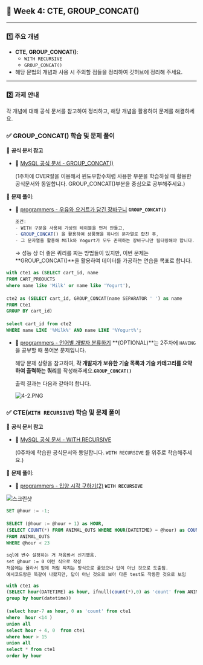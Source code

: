 ## **📌 Week 4: CTE, GROUP_CONCAT()**

---

### **1️⃣ 주요 개념**

- **CTE, GROUP_CONCAT()**:
    - `WITH RECURSIVE`
    - `GROUP_CONCAT()`
- 해당 문법의 개념과 사용 시 주의할 점들을 정리하여 깃허브에 정리해 주세요.

---

### **2️⃣ 과제 안내**

각 개념에 대해 공식 문서를 참고하여 정리하고, 해당 개념을 활용하여 문제를 해결하세요.

### **✅ GROUP_CONCAT() 학습 및 문제 풀이**

📖 **공식 문서 참고**

- 🔗 [MySQL 공식 문서 - GROUP_CONCAT()](https://dev.mysql.com/doc/refman/8.0/en/aggregate-functions.html#function_group-concat)
    
    (1주차에 OVER절을 이용해서 윈도우함수처럼 사용한 부분을 학습하실 때 활용한 공식문서와 동일합니다. GROUP_CONCAT()부분을 중심으로 공부해주세요.)
    

📝 **문제 풀이**:

- 🔗 [programmers - 우유와 요거트가 담긴 장바구니](https://school.programmers.co.kr/learn/courses/30/lessons/62284) **`GROUP_CONCAT()`**
    
    ```jsx
    조건:
    - WITH 구문을 사용해 가상의 테이블을 먼저 만들고,
    - GROUP_CONCAT() 을 활용하여 상품명을 하나의 문자열로 합친 후,
    - 그 문자열을 활용해 Milk와 Yogurt가 모두 존재하는 장바구니만 필터링해야 합니다.
    ```
    
    → 성능 상 더 좋은 쿼리를 짜는 방법들이 있지만, 이번 문제는 **GROUP_CONCAT()**을 활용하여 데이터를 가공하는 연습을 목표로 합니다.
    

```sql
with cte1 as (SELECT cart_id, name
FROM CART_PRODUCTS
where name like 'Milk' or name like 'Yogurt'),

cte2 as (SELECT cart_id, GROUP_CONCAT(name SEPARATOR ' ') as name 
FROM Cte1
GROUP BY cart_id)

select cart_id from cte2 
WHERE name LIKE '%Milk%' AND name LIKE '%Yogurt%';
  ```




    
- 🔗 [programmers - 언어별 개발자 분류하기](https://school.programmers.co.kr/learn/courses/30/lessons/276036) **(OPTIONAL)**는 2주차에 `HAVING`을 공부할 때 풀어본 문제입니다.
    
    해당 문제 상황을 참고하여, **각 개발자가 보유한 기술 목록과 기술 카테고리를 요약하여 출력하는 쿼리**를 작성해주세요.**`GROUP_CONCAT()`**
    
    출력 결과는 다음과 같아야 합니다.
    
    ![4-2.PNG](attachment:079e9ecb-3a6d-4dea-aea8-60981d09d411:4-2.png)
    

### **✅ CTE(`WITH RECURSIVE`) 학습 및 문제 풀이**

📖 **공식 문서 참고**

- 🔗 [MySQL 공식 문서 - WITH RECURSIVE](https://dev.mysql.com/doc/refman/8.0/en/with.html)
    
    (0주차에 학습한 공식문서와 동일합니다. `WITH RECURSIVE` 를 위주로 학습해주세요.)
    

📝 **문제 풀이**:

- 🔗 [programmers - 입양 시각 구하기(2)](https://school.programmers.co.kr/learn/courses/30/lessons/59413) **`WITH RECURSIVE`**


![스크린샷](./SQL_1주차/스크린샷%202025-05-02%20오후%204.14.22.png)

```sql
SET @hour := -1; 

SELECT (@hour := @hour + 1) as HOUR,
(SELECT COUNT(*) FROM ANIMAL_OUTS WHERE HOUR(DATETIME) = @hour) as COUNT
FROM ANIMAL_OUTS
WHERE @hour < 23
```
```
sql에 변수 설정하는 거 처음봐서 신기했음. 
set @hour := 0 이런 식으로 작성 
처음에는 몰라서 밑에 처럼 짜치는 방식으로 풀었으나 답이 아닌 것으로 도출됨. 
예시코드랑은 똑같이 나왔지만, 답이 아닌 것으로 보아 다른 test도 작동한 것으로 보임
```
```sql
with cte1 as 
(SELECT hour(DATETIME) as hour, ifnull(count(*),0) as 'count' from ANIMAL_OUTS
group by hour(datetime))

(select hour-7 as hour, 0 as 'count' from cte1 
where  hour <14 )
union all
select hour + 4, 0  from cte1
where hour > 15
union all 
select * from cte1
order by hour
```